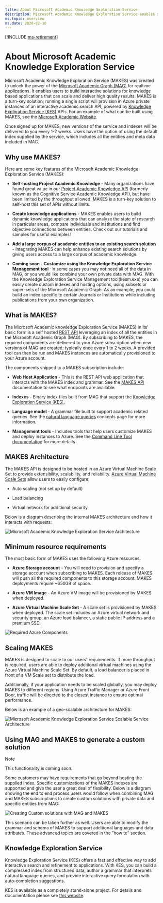 ```yaml
---
title: About Microsoft Academic Knowledge Exploration Service
description: Microsoft Academic Knowledge Exploration Service enables self-hosted interactive search of entities in the Microsoft Academic Graph
ms.topic: overview
ms.date: 2020-02-10
---
```

[!INCLUDE [ma-retirement](../includes/ma-retirement.md)]

# About Microsoft Academic Knowledge Exploration Service

Microsoft Academic Knowledge Exploration Service (MAKES) was created to unlock the power of the [Microsoft Academic Graph (MAG)](../graph/index.yml) for realtime applications.  It enables users to build interactive solutions for knowledge based applications that can scale and deliver high quality results.  MAKES is a turn-key solution; running a single script will provision in Azure private instances of an interactive academic search API, powered by [Knowledge Exploration Service (KES)](#knowledge-exploration-service) APIs.  For an example of what can be built using MAKES, see the [Microsoft Academic Website](https://academic.microsoft.com/).

Once signed up for MAKES, new versions of the service and indexes will be delivered to you every 1-2 weeks.  Users have the option of using the default index supplied by the service, which includes all the entities and meta data included in MAG.

## Why use MAKES?

Here are some key features of the Microsoft Academic Knowledge Exploration Service (MAKES):

- **Self-hosting Project Academic Knowledge** - Many organizations have found great value in our [Project Academic Knowledge API](https://www.microsoft.com/research/project/academic-knowledge/) (formerly known as the Cognitive Service Academic Knowledge API), but have been limited by the throughput allowed.  MAKES is a turn-key solution to self-host this set of APIs without limits.

- **Create knowledge applications** - MAKES enables users to build dynamic knowledge applications that can analyze the state of research in particular areas, compare individuals and institutions and find objective connections between entities.  Check out our tutorials and samples for useful examples!

- **Add a large corpus of academic entities to an existing search solution** - Integrating MAKES can help enhance existing search solutions by giving users access to a large corpus of academic knowledge.

- **Coming soon - Customize using the Knowledge Exploration Service Management tool** -In some cases you may not need all of the data in MAG, or you would like combine your own private data with MAG. With the Knowledge Exploration Service Management tool(kesm.exe) you can easily create custom indexes and hosting options, using subsets or super-sets of the Microsoft Academic Graph. As an example, you could build an index specific to certain Journals or Institutions while including publications from your own organization.

## What is MAKES?

The Microsoft Academic knowledge Exploration Service (MAKES) in its' basic form is a self hosted [REST API](reference-makes-api.md) leveraging an index of all the entities in the Microsoft Academic Graph (MAG).  By subscribing to MAKES, the required components are delivered to your Azure subscription when new versions of MAG are created; typically once every 1 to 2 weeks.  A provided tool can then be run and MAKES instances are automatically provisioned to your Azure account.

The components shipped to a MAKES subscription include:

- **Web Host Application** - This is the REST API web application that interacts with the MAKES index and grammar.  See the [MAKES API](reference-makes-api.md) documentation to see what endpoints are available.

- **Indexes** - Binary index files built from MAG that support the [Knowledge Exploration Service (KES)](#knowledge-exploration-service).

- **Language model** - A grammar file built to support academic related queries. See the [natural language queries](concepts-queries.md) concepts page for more information.

- **Management tools** - Includes tools that help users customize MAKES and deploy instances to Azure. See the [Command Line Tool documentation](reference-makes-command-line-tool.md) for more details.

## MAKES Architecture

The MAKES API is designed to be hosted in an Azure Virtual Machine Scale Set to provide extensibility, scalability, and reliability. [Azure Virtual Machine Scale Sets](/azure/virtual-machine-scale-sets/overview) allow users to easily configure:

- Auto scaling (not set up by default)

- Load balancing

- Virtual network for additional security

Below is a diagram describing the internal MAKES architecture and how it interacts with requests:

![Microsoft Academic Knowledge Exploration Service Architecture](media/makes-architecture.png "Microsoft Academic Knowledge Exploration Service Architecture")

## Minimum resource requirements

The most basic form of MAKES uses the following Azure resources:

- **Azure Storage account** - You will need to provision and specify a storage account when subscribing to MAKES.  Each release of MAKES will push all the required components to this storage account.  MAKES deployments require ~650GB of space.

- **Azure VM Image** - An Azure VM image will be provisioned by MAKES when deployed.

- **Azure Virtual Machine Scale Set** - A scale set is provisioned by MAKES when deployed.  The scale set includes an Azure virtual network and security group, an Azure load balancer, a static public IP address and a premium SSD.

![Required Azure Components](media/makes-components.png "Required Azure Components")

## Scaling MAKES

MAKES is designed to scale to our users' requirements.  If more throughput is required, users are able to deploy additional virtual machines using the Azure Virtual Machine Scale Set.  By default, a load balancer is placed in front of a VM Scale set to distribute the load.

Additionally, if your application needs to be scaled globally, you may deploy MAKES to different regions.  Using Azure Traffic Manager or Azure Front Door, traffic will be directed to the closest instance to ensure optimal performance.

Below is an example of a geo-scalable architecture for MAKES:

![Microsoft Academic Knowledge Exploration Service Scalable Service Architecture](media/makes-scalable-architecture-reference.png "Microsoft Academic Knowledge Exploration Service Scalable Service Architecture")

## Using MAG and MAKES to generate a custom solution

>[!NOTE]
>This functionality is coming soon.

Some customers may have requirements that go beyond hosting the supplied index.  Specific customizations of the MAKES indexes are supported and give the user a great deal of flexibility.  Below is a diagram showing the end to end process users would follow when combining MAG and MAKES subscriptions to create custom solutions with private data and specific entities from MAG:

![Creating Custom solutions with MAG and MAKES](media/combining-mag-and-makes.png "Creating Custom solutions with MAG and MAKES")

This scenario can be taken further as well.  Users are able to modify the grammar and schema of MAKES to support additional languages and data attributes.  These advanced topics are covered in the "how to" section.

## Knowledge Exploration Service

Knowledge Exploration Service (KES) offers a fast and effective way to add interactive search and refinement to applications. With KES, you can build a compressed index from structured data, author a grammar that interprets natural language queries, and provide interactive query formulation with auto-completion suggestions.

KES is available as a completely stand-alone project. For details and documentation please see [this website](/azure/cognitive-services/KES/overview).

